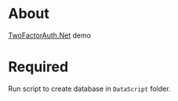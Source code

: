 ﻿# About

[TwoFactorAuth.Net](https://github.com/RobThree/TwoFactorAuth.Net) demo

# Required

Run script to create database in `DataScript` folder.
